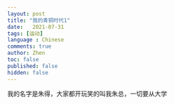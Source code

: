 ```yaml
---
layout: post
title: "我的青铜时代1"
date:   2021-07-31
tags: [运动]
language : Chinese
comments: true
author: Zhen
toc: false
published: false
hidden: false
---
```

我的名字是朱得，大家都开玩笑的叫我朱总，一切要从大学

<!--stackedit_data:
eyJoaXN0b3J5IjpbLTQ2MDc3NjUwNywxMzMyNDQyNDYyXX0=
-->